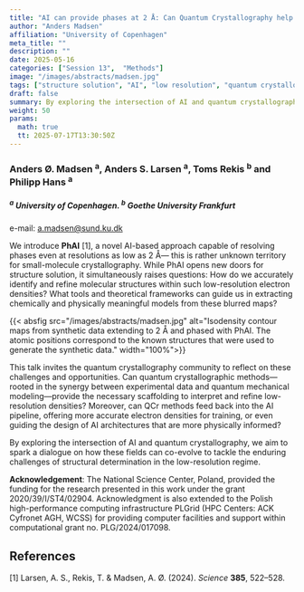 ```yaml
---
title: "AI can provide phases at 2 Å: Can Quantum Crystallography help us to a high-quality structure at this resolution?"
author: "Anders Madsen"
affiliation: "University of Copenhagen"
meta_title: ""
description: ""
date: 2025-05-16
categories: ["Session 13",  "Methods"]
image: "/images/abstracts/madsen.jpg"
tags: ["structure solution", "AI", "low resolution", "quantum crystallography", "electron density"]
draft: false
summary: By exploring the intersection of AI and quantum crystallography, we aim to spark a dialogue on how these fields can co-evolve to tackle the enduring challenges of structural determination in the low-resolution regime.
weight: 50
params:
  math: true
  tt: 2025-07-17T13:30:50Z
---
```


### Anders Ø. Madsen <sup>a</sup>, Anders S. Larsen <sup>a</sup>, Toms Rekis <sup>b</sup> and Philipp Hans <sup>a</sup>

##### <sup>a</sup> University of Copenhagen. <sup>b</sup> Goethe University Frankfurt

e-mail: a.madsen@sund.ku.dk

We introduce **PhAI** [1], a novel AI-based approach capable of resolving phases even at resolutions as low as 2 Å— this is rather unknown territory for small-molecule crystallography. While PhAI opens new doors for structure solution, it simultaneously raises questions: How do we accurately identify and refine molecular structures within such low-resolution electron densities? What tools and theoretical frameworks can guide us in extracting chemically and physically meaningful models from these blurred maps?

{{< absfig src="/images/abstracts/madsen.jpg" alt="Isodensity contour maps from synthetic data extending to 2 Å and phased with PhAI. The atomic positions correspond to the known structures that were used to generate the synthetic data." width="100%">}}

This talk invites the quantum crystallography community to reflect on these challenges and opportunities. Can quantum crystallographic methods—rooted in the synergy between experimental data and quantum mechanical modeling—provide the necessary scaffolding to interpret and refine low-resolution densities? Moreover, can QCr methods feed back into the AI pipeline, offering more accurate electron densities for training, or even guiding the design of AI architectures that are more physically informed?

By exploring the intersection of AI and quantum crystallography, we aim to spark a dialogue on how these fields can co-evolve to tackle the enduring challenges of structural determination in the low-resolution regime.

**Acknowledgement**: The National Science Center, Poland, provided the funding for the research presented in this work under the grant 2020/39/I/ST4/02904. Acknowledgment is also extended to the Polish high-performance computing infrastructure PLGrid (HPC Centers: ACK Cyfronet AGH, WCSS) for providing computer facilities and support within computational grant no. PLG/2024/017098.

## References

[1] Larsen, A. S., Rekis, T. & Madsen, A. Ø. (2024). *Science* **385**, 522–528.